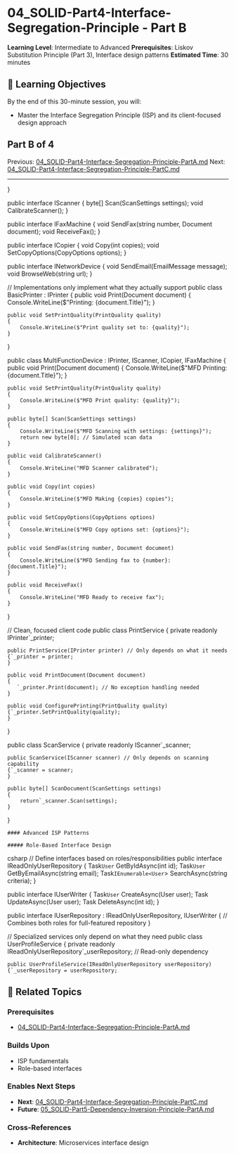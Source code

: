 # 04_SOLID-Part4-Interface-Segregation-Principle - Part B

**Learning Level**: Intermediate to Advanced
**Prerequisites**: Liskov Substitution Principle (Part 3), Interface design patterns
**Estimated Time**: 30 minutes

## 🎯 Learning Objectives

By the end of this 30-minute session, you will:

- Master the Interface Segregation Principle (ISP) and its client-focused design approach

## Part B of 4

Previous: [04_SOLID-Part4-Interface-Segregation-Principle-PartA.md](04_SOLID-Part4-Interface-Segregation-Principle-PartA.md)
Next: [04_SOLID-Part4-Interface-Segregation-Principle-PartC.md](04_SOLID-Part4-Interface-Segregation-Principle-PartC.md)

---

}

public interface IScanner
{
    byte[] Scan(ScanSettings settings);
    void CalibrateScanner();
}

public interface IFaxMachine
{
    void SendFax(string number, Document document);
    void ReceiveFax();
}

public interface ICopier
{
    void Copy(int copies);
    void SetCopyOptions(CopyOptions options);
}

public interface INetworkDevice
{
    void SendEmail(EmailMessage message);
    void BrowseWeb(string url);
}

// Implementations only implement what they actually support
public class BasicPrinter : IPrinter
{
    public void Print(Document document)
    {
        Console.WriteLine($"Printing: {document.Title}");
    }

    public void SetPrintQuality(PrintQuality quality)
    {
        Console.WriteLine($"Print quality set to: {quality}");
    }
}

public class MultiFunctionDevice : IPrinter, IScanner, ICopier, IFaxMachine
{
    public void Print(Document document)
    {
        Console.WriteLine($"MFD Printing: {document.Title}");
    }

    public void SetPrintQuality(PrintQuality quality)
    {
        Console.WriteLine($"MFD Print quality: {quality}");
    }

    public byte[] Scan(ScanSettings settings)
    {
        Console.WriteLine($"MFD Scanning with settings: {settings}");
        return new byte[0]; // Simulated scan data
    }

    public void CalibrateScanner()
    {
        Console.WriteLine("MFD Scanner calibrated");
    }

    public void Copy(int copies)
    {
        Console.WriteLine($"MFD Making {copies} copies");
    }

    public void SetCopyOptions(CopyOptions options)
    {
        Console.WriteLine($"MFD Copy options set: {options}");
    }

    public void SendFax(string number, Document document)
    {
        Console.WriteLine($"MFD Sending fax to {number}: {document.Title}");
    }

    public void ReceiveFax()
    {
        Console.WriteLine("MFD Ready to receive fax");
    }
}

// Clean, focused client code
public class PrintService
{
    private readonly IPrinter`_printer;

    public PrintService(IPrinter printer) // Only depends on what it needs
    {`_printer = printer;
    }

    public void PrintDocument(Document document)
    {
       `_printer.Print(document); // No exception handling needed
    }

    public void ConfigurePrinting(PrintQuality quality)
    {`_printer.SetPrintQuality(quality);
    }
}

public class ScanService
{
    private readonly IScanner`_scanner;

    public ScanService(IScanner scanner) // Only depends on scanning capability
    {`_scanner = scanner;
    }

    public byte[] ScanDocument(ScanSettings settings)
    {
        return`_scanner.Scan(settings);
    }
}

    #### Advanced ISP Patterns

    ##### Role-Based Interface Design
csharp
// Define interfaces based on roles/responsibilities
public interface IReadOnlyUserRepository
{
    Task`User` GetByIdAsync(int id);
    Task`User` GetByEmailAsync(string email);
    Task`IEnumerable<User`> SearchAsync(string criteria);
}

public interface IUserWriter
{
    Task`User` CreateAsync(User user);
    Task UpdateAsync(User user);
    Task DeleteAsync(int id);
}

public interface IUserRepository : IReadOnlyUserRepository, IUserWriter
{
    // Combines both roles for full-featured repository
}

// Specialized services only depend on what they need
public class UserProfileService
{
    private readonly IReadOnlyUserRepository`_userRepository; // Read-only dependency

    public UserProfileService(IReadOnlyUserRepository userRepository)
    {`_userRepository = userRepository;

## 🔗 Related Topics

### **Prerequisites**
- [04_SOLID-Part4-Interface-Segregation-Principle-PartA.md](04_SOLID-Part4-Interface-Segregation-Principle-PartA.md)

### **Builds Upon**
- ISP fundamentals
- Role-based interfaces

### **Enables Next Steps**
- **Next**: [04_SOLID-Part4-Interface-Segregation-Principle-PartC.md](04_SOLID-Part4-Interface-Segregation-Principle-PartC.md)
- **Future**: [05_SOLID-Part5-Dependency-Inversion-Principle-PartA.md](05_SOLID-Part5-Dependency-Inversion-Principle-PartA.md)

### **Cross-References**
- **Architecture**: Microservices interface design
